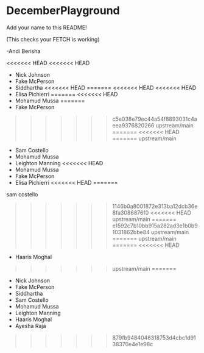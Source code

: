 # DecemberPlayground

Add your name to this README!

(This checks your FETCH is working)

-Andi Berisha

<<<<<<< HEAD
<<<<<<< HEAD
- Nick Johnson
- Fake McPerson
- Siddhartha
<<<<<<< HEAD
=======
<<<<<<< HEAD
<<<<<<< HEAD
- Elisa Pichierri
=======
<<<<<<< HEAD
- Mohamud Mussa
=======
- Fake McPerson
>>>>>>> c5e038e79ec44a54f8893031c4aeea9376820266
>>>>>>> upstream/main
=======
<<<<<<< HEAD
=======
>>>>>>> upstream/main
- Sam Costello
- Mohamud Mussa
- Leighton Manning
<<<<<<< HEAD
- Mohamud Mussa
- Fake McPerson
- Elisa Pichierri 
<<<<<<< HEAD
=======

sam costello

>>>>>>> 1146b0a8001872e313ba12dcb36e8fa3086876f0
<<<<<<< HEAD
>>>>>>> upstream/main
=======
>>>>>>> e1592c7b10bb915a282ad3e1b0b91031862bbe84
>>>>>>> upstream/main
=======
>>>>>>> upstream/main
=======
<<<<<<< HEAD

- Haaris Moghal

>>>>>>> upstream/main
=======
- Nick Johnson
- Fake McPerson
- Siddhartha
- Sam Costello
- Mohamud Mussa
- Leighton Manning
- Haaris Moghal
- Ayesha Raja
>>>>>>> 879fb9484046318753d4cbc1d9138370e4e1e98c
